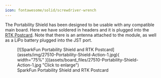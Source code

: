 ```yaml
---
icon: fontawesome/solid/screwdriver-wrench
---
```


The Portability Shield has been designed to be usable with any compatible main board. Here we have soldered in headers and it is plugged into the [RTK Postcard](https://www.sparkfun.com/products/26916). Note that there is an antenna attached to the module, as well as a LiPo battery plugged into the JST port. 


<figure markdown>
[![SparkFun Portability Shield and RTK Postcard](assets/img/27510-Portability-Shield-Action-1.jpg){ width="75%" }](assets/board_files/27510-Portability-Shield-Action-1.jpg "Click to enlarge")
<figcaption markdown>SparkFun Portability Shield and RTK Postcard</figcaption>
</figure>


